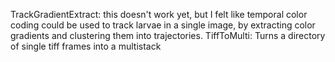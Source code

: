 TrackGradientExtract: this doesn't work yet, but I felt like temporal color coding could be used
to track larvae in a single image, by extracting color gradients and clustering them
into trajectories.
TiffToMulti: Turns a directory of single tiff frames into a multistack 

